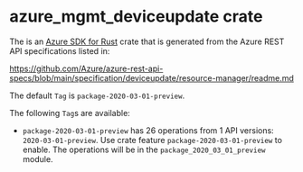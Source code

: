 # azure_mgmt_deviceupdate crate

The is an [Azure SDK for Rust](https://github.com/Azure/azure-sdk-for-rust) crate that is generated from the Azure REST API specifications listed in:

https://github.com/Azure/azure-rest-api-specs/blob/main/specification/deviceupdate/resource-manager/readme.md

The default `Tag` is `package-2020-03-01-preview`.

The following `Tag`s are available:

- `package-2020-03-01-preview` has 26 operations from 1 API versions: `2020-03-01-preview`. Use crate feature `package-2020-03-01-preview` to enable. The operations will be in the `package_2020_03_01_preview` module.